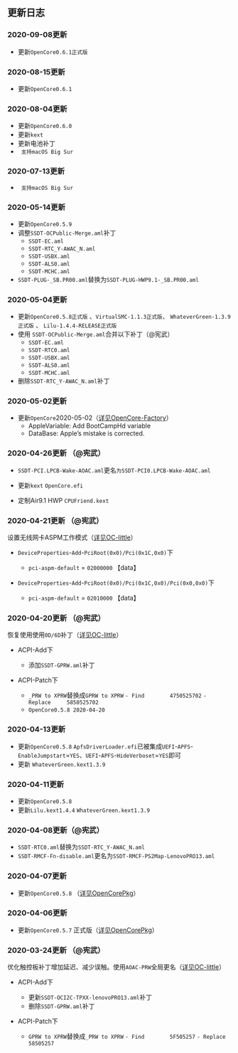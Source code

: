 ## 更新日志

### 2020-09-08更新

- 更新`OpenCore0.6.1正式版` 

### 2020-08-15更新

- 更新`OpenCore0.6.1` 

### 2020-08-04更新

- 更新`OpenCore0.6.0` 
- 更新`kext`
- 更新电池补丁
- ` 支持macOS Big Sur` 


### 2020-07-13更新

- ` 支持macOS Big Sur` 

### 2020-05-14更新

- 更新`OpenCore0.5.9` 
- 调整`SSDT-OCPublic-Merge.aml`补丁
  - `SSDT-EC.aml`
  - `SSDT-RTC_Y-AWAC_N.aml`
  - `SSDT-USBX.aml`
  - `SSDT-ALS0.aml`
  - `SSDT-MCHC.aml`
- `SSDT-PLUG-_SB.PR00.aml`替换为`SSDT-PLUG-HWP9.1-_SB.PR00.aml`

### 2020-05-04更新

- 更新`OpenCore0.5.8正式版` 、`VirtualSMC-1.1.3正式版`、 `WhateverGreen-1.3.9正式版` 、 `Lilu-1.4.4-RELEASE正式版`
- 使用 `SSDT-OCPublic-Merge.aml`合并以下补丁（@宪武）
  - `SSDT-EC.aml`
  - `SSDT-RTC0.aml`
  - `SSDT-USBX.aml`
  - `SSDT-ALS0.aml`
  - `SSDT-MCHC.aml`
- 删除`SSDT-RTC_Y-AWAC_N.aml`补丁
  
### 2020-05-02更新

- 更新`OpenCore`2020-05-02（[详见OpenCore-Factory](https://github.com/williambj1/OpenCore-Factory/releases)）
  - AppleVariable: Add BootCampHd variable
  - DataBase: Apple’s mistake is corrected.

### 2020-04-26更新 （@宪武）

- `SSDT-PCI.LPCB-Wake-AOAC.aml`更名`为SSDT-PCI0.LPCB-Wake-AOAC.aml`

- 更新`kext`  `OpenCore.efi`
  
- 定制Air9.1 HWP `CPUFriend.kext`


### 2020-04-21更新 （@宪武）
设置无线网卡ASPM工作模式（[详见OC-little](https://github.com/daliansky/OC-little/tree/master/01-关于AOAC/01-5-设置ASPM工作模式#pci设备aspm)）

- `DeviceProperties`-`Add`-`PciRoot(0x0)/Pci(0x1C,0x0)`下
  - `pci-aspm-default` = `02000000` 【data】
  
- `DeviceProperties`-`Add`-`PciRoot(0x0)/Pci(0x1C,0x0)/Pci(0x0,0x0)`下
  - `pci-aspm-default` = `02010000` 【data】
  
### 2020-04-20更新 （@宪武）
恢复使用使用`0D/6D`补丁（[详见OC-little](https://github.com/daliansky/OC-little/tree/master/12-060D补丁)）

- ACPI-Add下
  - 添加`SSDT-GPRW.aml`补丁

- ACPI-Patch下
  - `_PRW to XPRW`替换成`GPRW to XPRW`
                         `- Find        4750525702` 
                         `- Replace     5850525702`
  - `OpenCore0.5.8 2020-04-20` 

### 2020-04-13更新

- 更新`OpenCore0.5.8` `ApfsDriverLoader.efi`已被集成`UEFI`-`APFS`-`EnableJumpstart`=`YES`、`UEFI`-`APFS`-`HideVerboset`=`YES`即可
- 更新 `WhateverGreen.kext1.3.9` 


### 2020-04-11更新

- 更新`OpenCore0.5.8` 
- 更新`Lilu.kext1.4.4` `WhateverGreen.kext1.3.9` 


### 2020-04-08更新（@宪武）

- `SSDT-RTC0.aml`替换为`SSDT-RTC_Y-AWAC_N.aml`
- `SSDT-RMCF-Fn-disable.aml`更名为`SSDT-RMCF-PS2Map-LenovoPRO13.aml`


### 2020-04-07更新


- 更新`OpenCore0.5.8` （[详见OpenCorePkg](https://github.com/acidanthera/OpenCorePkg/commit/05e3b1434359f6dc1b53484f3d16a50e76e19e6c)）
  

### 2020-04-06更新

- 更新`OpenCore0.5.7` 正式版（[详见OpenCorePkg](https://github.com/acidanthera/OpenCorePkg/releases)）
  

### 2020-03-24更新 （@宪武）
优化触控板补丁增加延迟、减少误触。使用`AOAC-PRW`全局更名（[详见OC-little](https://github.com/daliansky/OC-little/tree/master/01-关于AOAC/01-5-AOAC-PRW全局更名)）

- ACPI-Add下
  - 更新`SSDT-OCI2C-TPXX-lenovoPRO13.aml`补丁
  - 删除`SSDT-GPRW.aml`补丁

- ACPI-Patch下
  - `GPRW to XPRW`替换成`_PRW to XPRW`
                         `- Find        5F505257` 
                         `- Replace     58505257`
